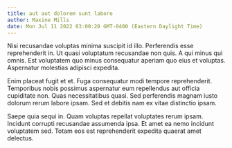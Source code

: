 ```yaml
---
title: aut aut dolorem sunt labore
author: Maxine Mills
date: Mon Jul 11 2022 03:00:20 GMT-0400 (Eastern Daylight Time)
---
```

Nisi recusandae voluptas minima suscipit id illo. Perferendis esse reprehenderit in. Ut quasi voluptatum recusandae non quis. A qui minus qui omnis. Est voluptatem quo minus consequatur aperiam quo eius et voluptas. Aspernatur molestias adipisci expedita.

 Enim placeat fugit et et. Fuga consequatur modi tempore reprehenderit. Temporibus nobis possimus aspernatur eum repellendus aut officia cupiditate non. Quas necessitatibus quasi. Sed perferendis magnam iusto dolorum rerum labore ipsam. Sed et debitis nam ex vitae distinctio ipsam.

 Saepe quia sequi in. Quam voluptas repellat voluptates rerum ipsam. Incidunt corrupti recusandae assumenda ipsa. Et amet ea nemo incidunt voluptatem sed. Totam eos est reprehenderit expedita quaerat amet delectus.